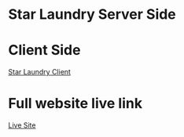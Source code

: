 # Star Laundry Server Side

# Client Side

<a href="https://github.com/milonjpi/star-laundry">Star Laundry Client</a>

# Full website live link

<a href="https://star-laundry.web.app/">Live Site</a>
